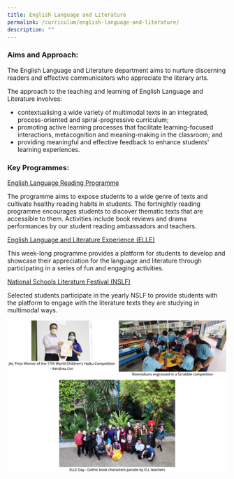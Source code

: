 ```yaml
---
title: English Language and Literature
permalink: /curriculum/english-language-and-literature/
description: ""
---
```

### Aims and Approach:

The English Language and Literature department aims to nurture discerning readers and effective communicators who appreciate the literary arts.

The approach to the teaching and learning of English Language and Literature involves:

*   contextualising a wide variety of multimodal texts in an integrated, process-oriented and spiral-progressive curriculum;
*   promoting active learning processes that facilitate learning-focused interactions, metacognition and meaning-making in the classroom; and
*   providing meaningful and effective feedback to enhance students' learning experiences.

### Key Programmes:

<u>English Language Reading Programme</u>

The programme aims to expose students to a wide genre of texts and cultivate healthy reading habits in students. The fortnightly reading programme encourages students to discover thematic texts that are accessible to them. Activities include book reviews and drama performances by our student reading ambassadors and teachers.  

<u>English Language and Literature Experience (ELLE)</u>

This week-long programme provides a platform for students to develop and showcase their appreciation for the language and literature through participating in a series of fun and engaging activities.

<u>National Schools Literature Festival (NSLF)</u>

Selected students participate in the yearly NSLF to provide students with the platform to engage with the literature texts they are studying in multimodal ways.

![](/images/english.png)